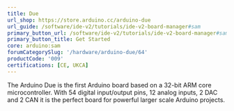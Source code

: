 ```yaml
---
title: Due
url_shop: https://store.arduino.cc/arduino-due
url_guide: /software/ide-v2/tutorials/ide-v2-board-manager#sam
primary_button_url: /software/ide-v2/tutorials/ide-v2-board-manager#sam
primary_button_title: Get Started
core: arduino:sam
forumCategorySlug: '/hardware/arduino-due/64'
productCode: '009'
certifications: [CE, UKCA]
---
```


The Arduino Due is the first Arduino board based on a 32-bit ARM core microcontroller. With 54 digital input/output pins, 12 analog inputs, 2 DAC and 2 CAN it is the perfect board for powerful larger scale Arduino projects.